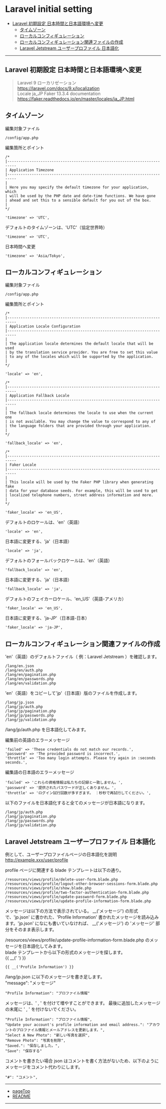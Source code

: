 # Laravel initial setting



+ [Laravel 初期設定 日本時間と日本語環境へ変更](#laravel_timezone)
    + [タイムゾーン](#laravel_timezone)
    + [ローカルコンフィギュレーション](#laravel_locale_configuration)
    + [ローカルコンフィギュレーション関連ファイルの作成](#laravel_locale_configuration_file)
    + [Laravel Jetstream ユーザープロファイル 日本語化](#laravel_jetstream_profile_ja)
***
## Laravel 初期設定 日本時間と日本語環境へ変更

>Laravel 9 ローカリゼーション</br>
>https://laravel.com/docs/9.x/localization</br>
>Locale ja_JP Faker 13.3.4 documentation</br>
>https://faker.readthedocs.io/en/master/locales/ja_JP.html

## <a name='laravel_timezone'></a>タイムゾーン

編集対象ファイル
```
/config/app.php
```

編集箇所とポイント
```
/*
|--------------------------------------------------------------------------
| Application Timezone
|--------------------------------------------------------------------------
|
| Here you may specify the default timezone for your application, which
| will be used by the PHP date and date-time functions. We have gone
| ahead and set this to a sensible default for you out of the box.
|
*/

'timezone' => 'UTC',
```
デフォルトのタイムゾーンは、'UTC'（協定世界時）
```
'timezone' => 'UTC',
```

日本時間へ変更
```
'timezone' => 'Asia/Tokyo',
```

## <a name='laravel_locale_configuration'></a>ローカルコンフィギュレーション

編集対象ファイル
```
/config/app.php
```

編集箇所とポイント
```
/*
|--------------------------------------------------------------------------
| Application Locale Configuration
|--------------------------------------------------------------------------
|
| The application locale determines the default locale that will be used
| by the translation service provider. You are free to set this value
| to any of the locales which will be supported by the application.
|
*/

'locale' => 'en',

/*
|--------------------------------------------------------------------------
| Application Fallback Locale
|--------------------------------------------------------------------------
|
| The fallback locale determines the locale to use when the current one
| is not available. You may change the value to correspond to any of
| the language folders that are provided through your application.
|
*/

'fallback_locale' => 'en',

/*
|--------------------------------------------------------------------------
| Faker Locale
|--------------------------------------------------------------------------
|
| This locale will be used by the Faker PHP library when generating fake
| data for your database seeds. For example, this will be used to get
| localized telephone numbers, street address information and more.
|
*/

'faker_locale' => 'en_US',
```

デフォルトのロケールは、'en'（英語）
```
'locale' => 'en',
```
日本語に変更する、'ja'（日本語）
```
'locale' => 'ja',
```

デフォルトのフォールバックロケールは、'en'（英語）
```
'fallback_locale' => 'en',
```
日本語に変更する、'ja'（日本語）
```
'fallback_locale' => 'ja',
```

デフォルトのフェイカーロケール、'en_US'（英語-アメリカ）
```
'faker_locale' => 'en_US',
```
日本語に変更する、'ja-JP'（日本語-日本）
```
'faker_locale' => 'ja-JP',
```

## <a name='laravel_locale_configuration_file'></a>ローカルコンフィギュレーション関連ファイルの作成

'en'（英語）のデフォルトファイル（ 例：Laravel Jetstream ）を確認します。
```
/lang/en.json
/lang/en/auth.php
/lang/en/pagination.php
/lang/en/passwords.php
/lang/en/validation.php
```

'en'（英語）をコピーして'jp'（日本語）版のファイルを作成します。
```
/lang/jp.json
/lang/jp/auth.php
/lang/jp/pagination.php
/lang/jp/passwords.php
/lang/jp/validation.php
```

/lang/jp/auth.php を日本語化してみます。

編集前の英語のエラーメッセージ
```
'failed' => 'These credentials do not match our records.',
'password' => 'The provided password is incorrect.',
'throttle' => 'Too many login attempts. Please try again in :seconds seconds.',
```

編集語の日本語のエラーメッセージ
```
'failed' => 'これらの資格情報は私たちの記録と一致しません。',
'password' => '提供されたパスワードが正しくありません。',
'throttle' => 'ログイン試行回数が多すぎます。 ：秒秒で再試行してください。',
```

以下のファイルを日本語化すると全てのメッセージが日本語になります。
```
/lang/jp/auth.php
/lang/jp/pagination.php
/lang/jp/passwords.php
/lang/jp/validation.php
```

## <a name='laravel_jetstream_profile_ja'></a>Laravel Jetstream ユーザープロファイル 日本語化

例として、ユーザープロファイルページの日本語化を説明</br>
http://example.xxx/user/profile

profile ページに関連する blade テンプレートは以下の通り。
```
/resources/views/profile/delete-user-form.blade.php
/resources/views/profile/logout-other-browser-sessions-form.blade.php
/resources/views/profile/show.blade.php
/resources/views/profile/two-factor-authentication-form.blade.php
/resources/views/profile/update-password-form.blade.php
/resources/views/profile/update-profile-information-form.blade.php
```

メッセージは以下の方法で表示されている。
__('メッセージ') の形式で、'jp.json' に書かれた、'Profile Information' 書かれたメッセージを読み込みます。'jp.json' になにも書いていなければ、 __('メッセージ') の 'メッセージ' 部分をそのまま表示します。

/resources/views/profile/update-profile-information-form.blade.php のメッセージを日本語化してみます。</br>
blade テンプレートから以下の形式のメッセージを探します。</br>
{{ __(' ') }}
```
{{ __('Profile Information') }}
```

/lang/jp.json に以下のメッセージを書き足します。</br>
"message": "メッセージ"
```
"Profile Information": "プロファイル情報"
```

メッセージは、' , ' を付けて増やすことができます。
最後に追加したメッセージの末尾に ' , ' を付けないでください。
```
"Profile Information": "プロファイル情報",
"Update your account's profile information and email address.": "アカウントのプロファイル情報とメールアドレスを更新します。",
"Select A New Photo": "新しい写真を選択",
"Remove Photo": "写真を削除",
"Saved.": "保存しました。",
"Save": "保存する"
```

コメントを書きたい場合
json はコメントを書く方法がないため、以下のようにメッセージをコメント代わりにします。
```
"#": "コメント",
```
***
+ [pageTop](#pageTop)
+ [README](README.md)
***
